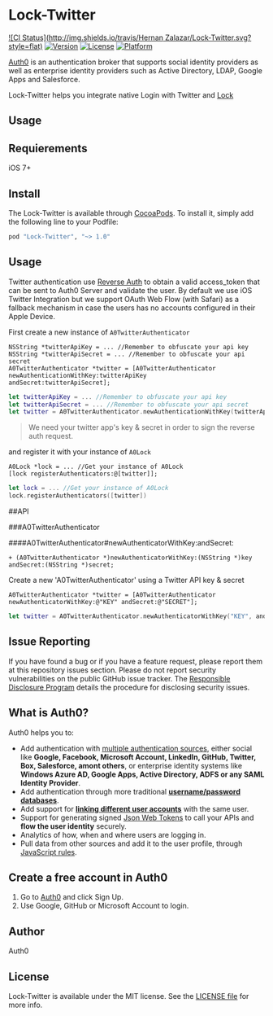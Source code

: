 # Lock-Twitter

[![CI Status](http://img.shields.io/travis/Hernan Zalazar/Lock-Twitter.svg?style=flat)](https://travis-ci.org/auth0/Lock-Twitter.iOS)
[![Version](https://img.shields.io/cocoapods/v/Lock-Twitter.svg?style=flat)](http://cocoapods.org/pods/Lock-Twitter)
[![License](https://img.shields.io/cocoapods/l/Lock-Twitter.svg?style=flat)](http://cocoapods.org/pods/Lock-Twitter)
[![Platform](https://img.shields.io/cocoapods/p/Lock-Twitter.svg?style=flat)](http://cocoapods.org/pods/Lock-Twitter)

[Auth0](https://auth0.com) is an authentication broker that supports social identity providers as well as enterprise identity providers such as Active Directory, LDAP, Google Apps and Salesforce.

Lock-Twitter helps you integrate native Login with Twitter and [Lock](https://auth0.com/lock)

## Usage

## Requierements

iOS 7+

## Install

The Lock-Twitter is available through [CocoaPods](http://cocoapods.org). To install it, simply add the following line to your Podfile:

```ruby
pod "Lock-Twitter", "~> 1.0"
```

## Usage

Twitter authentication use [Reverse Auth](https://dev.twitter.com/docs/ios/using-reverse-auth) to obtain a valid access_token that can be sent to Auth0 Server and validate the user. By default we use iOS Twitter Integration but we support OAuth Web Flow (with Safari) as a fallback mechanism in case the users has no accounts configured in their Apple Device.

First create a new instance of `A0TwitterAuthenticator`

```objc
NSString *twitterApiKey = ... //Remember to obfuscate your api key
NSString *twitterApiSecret = ... //Remember to obfuscate your api secret
A0TwitterAuthenticator *twitter = [A0TwitterAuthenticator newAuthenticationWithKey:twitterApiKey                                                                            andSecret:twitterApiSecret];
```

```swift
let twitterApiKey = ... //Remember to obfuscate your api key
let twitterApiSecret = ... //Remember to obfuscate your api secret
let twitter = A0TwitterAuthenticator.newAuthenticationWithKey(twitterApiKey, andSecret:twitterApiSecret)
```

> We need your twitter app's key & secret in order to sign the reverse auth request. 

and register it with your instance of `A0Lock`

```objc
A0Lock *lock = ... //Get your instance of A0Lock
[lock registerAuthenticators:@[twitter]];
```

```swift
let lock = ... //Get your instance of A0Lock
lock.registerAuthenticators([twitter])
```

##API

###A0TwitterAuthenticator

####A0TwitterAuthenticator#newAuthenticatorWithKey:andSecret:
```objc
+ (A0TwitterAuthenticator *)newAuthenticatorWithKey:(NSString *)key andSecret:(NSString *)secret;
```
Create a new 'A0TwitterAuthenticator' using a Twitter API key & secret
```objc
A0TwitterAuthenticator *twitter = [A0TwitterAuthenticator newAuthenticatorWithKey:@"KEY" andSecret:@"SECRET"];
```
```swift
let twitter = A0TwitterAuthenticator.newAuthenticatorWithKey("KEY", andSecret: "email")
```

## Issue Reporting

If you have found a bug or if you have a feature request, please report them at this repository issues section. Please do not report security vulnerabilities on the public GitHub issue tracker. The [Responsible Disclosure Program](https://auth0.com/whitehat) details the procedure for disclosing security issues.

## What is Auth0?

Auth0 helps you to:

* Add authentication with [multiple authentication sources](https://docs.auth0.com/identityproviders), either social like **Google, Facebook, Microsoft Account, LinkedIn, GitHub, Twitter, Box, Salesforce, amont others**, or enterprise identity systems like **Windows Azure AD, Google Apps, Active Directory, ADFS or any SAML Identity Provider**.
* Add authentication through more traditional **[username/password databases](https://docs.auth0.com/mysql-connection-tutorial)**.
* Add support for **[linking different user accounts](https://docs.auth0.com/link-accounts)** with the same user.
* Support for generating signed [Json Web Tokens](https://docs.auth0.com/jwt) to call your APIs and **flow the user identity** securely.
* Analytics of how, when and where users are logging in.
* Pull data from other sources and add it to the user profile, through [JavaScript rules](https://docs.auth0.com/rules).

## Create a free account in Auth0

1. Go to [Auth0](https://auth0.com) and click Sign Up.
2. Use Google, GitHub or Microsoft Account to login.

## Author

Auth0

## License

Lock-Twitter is available under the MIT license. See the [LICENSE file](LICENSE) for more info.

